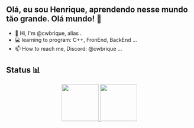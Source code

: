 ## Olá, eu sou Henrique, aprendendo nesse mundo tão grande. Olá mundo! 👾

- 👋 Hi, I'm @cwbrique, alias </RT>.
- 💻 learning to program: C++, FronEnd, BackEnd ...
- 📫 How to reach me, Discord: @cwbrique ...
  
## Status 📊
<div align="center">

<a href="https://github.com/cwbrique">
<img height="100em" src="https://github-readme-stats.vercel.app/api?username=cwbrique&show_icons=true&theme=github_dark&include_all_commits=true&count_private=true"/>
<img height="100em" src="https://github-readme-stats.vercel.app/api/top-langs/?username=cwbrique&layout=compact&langs_count=7&theme=github_dark"/>
</div>

<!---
cwbrique/cwbrique is a ✨ special ✨ repository because its `README.md` (this file) appears on your GitHub profile.
You can click the Preview link to take a look at your changes.
--->
